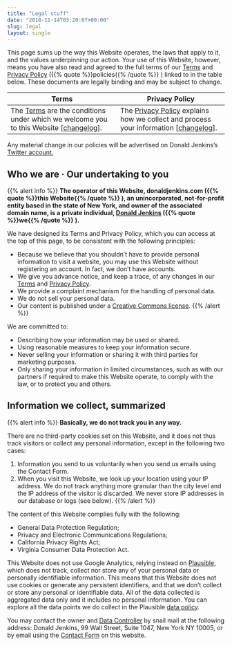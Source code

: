 ```yaml
---
title: "Legal stuff"
date: "2018-11-14T03:20:07+00:00"
slug: legal
layout: single
---
```


This page sums up the way this Website operates, the laws that apply to it, and the values underpinning our action. Your use of this Website, however, means you have also read and agreed to the full terms of our [Terms](/legal/terms/) and [Privacy Policy](/legal/privacy/) ({{% quote %}}policies{{% /quote %}} ) linked to in the table below. These documents are legally binding and may be subject to change.

| Terms                                                                                                                              | Privacy Policy                                                                                                                         |
| ---------------------------------------------------------------------------------------------------------------------------------- | -------------------------------------------------------------------------------------------------------------------------------------- |
| The [Terms](/legal/terms/) are the conditions under which we welcome you to this Website \[[changelog](/legal/terms/changelog/)\]. | The [Privacy Policy](/legal/privacy/) explains how we collect and process your information \[[changelog](/legal/privacy/changelog/)\]. |

Any material change in our policies will be advertised on Donald Jenkins’s [Twitter account.](https://www.twitter.com/donaldjenkins)

## Who we are · Our undertaking to you

{{% alert info %}}
**The operator of this Website, donaldjenkins.com ({{% quote %}}this Website{{% /quote %}} ), an unincorporated, not-for-profit entity based in the state of New York, and owner of the associated domain name, is a private individual, [Donald Jenkins](https://www.twitter.com/donaldjenkins) ({{% quote %}}we{{% /quote %}} ).**

We have designed its Terms and Privacy Policy, which you can access at the top of this page, to be consistent with the following principles:

- Because we believe that you shouldn’t have to provide personal information to visit a website, you may use this Website without registering an account. In fact, we don’t have accounts.
- We give you advance notice, and keep a trace, of any changes in our [Terms](/legal/terms/changelog/) and [Privacy Policy](/legal/privacy/changelog/).
- We provide a complaint mechanism for the handling of personal data.
- We do not sell your personal data.
- Our content is published under a [Creative Commons license](https://creativecommons.org/licenses/).
  {{% /alert %}}

We are committed to:

- Describing how your information may be used or shared.
- Using reasonable measures to keep your information secure.
- Never selling your information or sharing it with third parties for marketing purposes.
- Only sharing your information in limited circumstances, such as with our partners if required to make this Website operate, to comply with the law, or to protect you and others.

## Information we collect, summarized

{{% alert info %}}
**Basically, we do not track you in any way.**

There are no third-party cookies set on this Website, and it does not thus track visitors or collect any personal information, except in the following two cases:

1. Information you send to us voluntarily when you send us emails using the Contact Form.
2. When you visit this Website, we look up your location using your IP address. We do not track anything more granular than the city level and the IP address of the visitor is discarded. We never store IP addresses in our database or logs (see below).
   {{% /alert %}}

The content of this Website complies fully with the following:

- General Data Protection Regulation;
- Privacy and Electronic Communications Regulations;
- California Privacy Rights Act;
- Virginia Consumer Data Protection Act.

This Website does not use Google Analytics, relying instead on [Plausible](https://developers.cloudflare.com/analytics/web-analytics/), which does not track, collect nor store any of your personal data or personally identifiable information. This means that this Website does not use cookies or generate any persistent identifiers, and that we don’t collect or store any personal or identifiable data. All of the data collected is aggregated data only and it includes no personal information. You can explore all the data points we do collect in the Plausible [data policy](https://plausible.io/data-policy).

You may contact the owner and [Data Controller](https://iapp.org/resources/article/data-controller/) by snail mail at the following address: Donald Jenkins, 99 Wall Street, Suite 1047, New York NY 10005, or by email using the [Contact Form](/contact) on this website.
